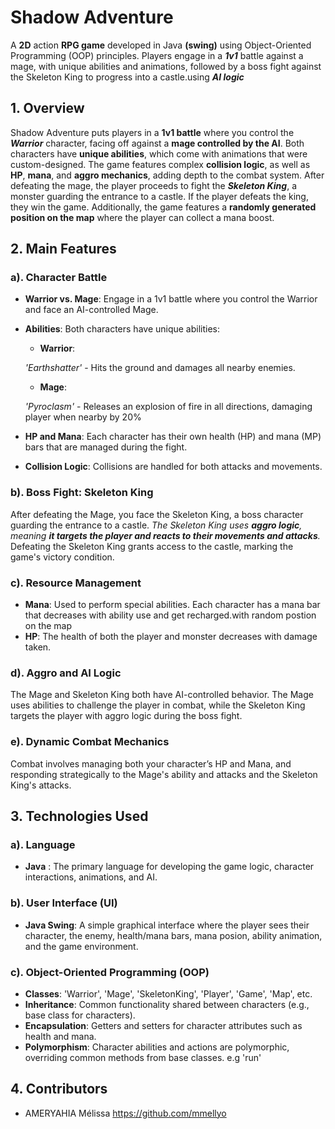 # Shadow Adventure
A **2D** action **RPG game** developed in Java **(swing)** using Object-Oriented Programming (OOP) principles. Players engage in a ***1v1*** battle against a mage, with unique abilities and animations, followed by a boss fight against the Skeleton King to progress into a castle.using ***AI logic***

## 1. Overview
Shadow Adventure puts players in a **1v1 battle** where you control the ***Warrior*** character, facing off against a **mage controlled by the AI**. Both characters have **unique abilities**, which come with animations that were custom-designed. The game features complex **collision logic**, as well as **HP**, **mana**, and **aggro mechanics**, adding depth to the combat system. After defeating the mage, the player proceeds to fight the ***Skeleton King***, a monster guarding the entrance to a castle. If the player defeats the king, they win the game. Additionally, the game features a **randomly generated position on the map** where the player can collect a mana boost. 

## 2. Main Features
### a). Character Battle
* **Warrior vs. Mage**: Engage in a 1v1 battle where you control the Warrior and face an AI-controlled Mage.
* **Abilities**: Both characters have unique abilities:
  * **Warrior**: 
  
  *'Earthshatter'* - Hits the ground and damages all nearby enemies.
  * **Mage**: 
  
  *'Pyroclasm'* -  Releases an explosion of fire in all directions, damaging player when nearby by 20%



* **HP and Mana**: Each character has their own health (HP) and mana (MP) bars that are managed during the fight.

* **Collision Logic**: Collisions are handled for both attacks and movements.

### b). Boss Fight: Skeleton King
After defeating the Mage, you face the Skeleton King, a boss character guarding the entrance to a castle.
*The Skeleton King uses **aggro logic**, meaning **it targets the player and reacts to their movements and attacks**.*
Defeating the Skeleton King grants access to the castle, marking the game's victory condition.

### c). Resource Management
* **Mana**: Used to perform special abilities. Each character has a mana bar that decreases with ability use and get recharged.with random postion on the map
* **HP**: The health of both the player and monster decreases with damage taken.

### d). Aggro and AI Logic
The Mage and Skeleton King both have AI-controlled behavior.
The Mage uses abilities to challenge the player in combat, while the Skeleton King targets the player with aggro logic during the boss fight.
### e). Dynamic Combat Mechanics
Combat involves managing both your character’s HP and Mana, and responding strategically to the Mage's ability and attacks and the Skeleton King's attacks.

## 3. Technologies Used
### a). Language
* **Java** : The primary language for developing the game logic, character interactions, animations, and AI.
### b). User Interface (UI)
* **Java Swing**: A simple graphical interface where the player sees their character, the enemy, health/mana bars, mana posion, ability animation, and the game environment.
### c). Object-Oriented Programming (OOP)
* **Classes**: 'Warrior', 'Mage', 'SkeletonKing', 'Player', 'Game', 'Map', etc.
* **Inheritance**: Common functionality shared between characters (e.g., base class for characters).
* **Encapsulation**: Getters and setters for character attributes such as health and mana.
* **Polymorphism**: Character abilities and actions are polymorphic, overriding common methods from base classes. e.g 'run'

## 4. Contributors 
* AMERYAHIA Mélissa https://github.com/mmellyo 

